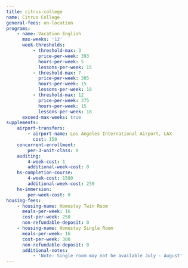 ```yaml
---
title: citrus-college
name: Citrus College
general-fees: on-location
programs:
    - name: Vacation English
      max-weeks: '12'
      week-thresholds:
          - threshold-max: 3
            price-per-week: 393
            hours-per-week: 5
            lessons-per-week: 15
          - threshold-max: 7
            price-per-week: 385
            hours-per-week: 15
            lessons-per-week: 18
          - threshold-max: 12
            price-per-week: 375
            hours-per-week: 15
            lessons-per-week: 18
      exceed-max-weeks: true
supplements:
    airport-transfers:
        - airport-name: Los Angeles International Airport, LAX
          cost: 150
    concurrent-enrollment:
        per-3-unit-class: 0
    auditing:
        4-week-cost: 1
        additional-week-cost: 0
    hs-completion-course:
        4-week-cost: 1500
        additional-week-cost: 250
    hs-immersion:
        per-week-cost: 0
housing-fees:
    - housing-name: Homestay Twin Room
      meals-per-week: 16
      cost-per-week: 250
      non-refundable-deposit: 0
    - housing-name: Homestay Single Room
      meals-per-week: 16
      cost-per-week: 300
      non-refundable-deposit: 0
      additional-notes:
          - 'Note: Single room may not be available July - August'
---
```

